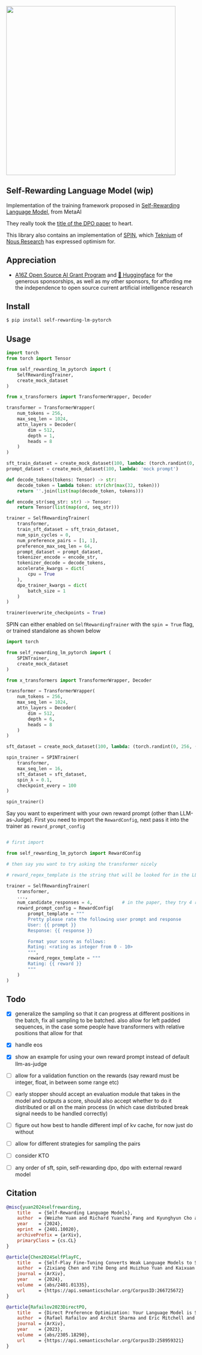 <img src="./diagram.png" width="450px"></img>

## Self-Rewarding Language Model (wip)

Implementation of the training framework proposed in <a href="https://arxiv.org/abs/2401.10020">Self-Rewarding Language Model</a>, from MetaAI

They really took the <a href="https://arxiv.org/abs/2305.18290">title of the DPO paper</a> to heart.

This library also contains an implementation of <a href="https://arxiv.org/abs/2401.01335v1">SPIN</a>, which <a href="https://github.com/teknium1">Teknium</a> of <a href="https://twitter.com/nousresearch">Nous Research</a> has expressed optimism for.

## Appreciation

- <a href="https://a16z.com/supporting-the-open-source-ai-community/">A16Z Open Source AI Grant Program</a> and <a href="https://huggingface.co/">🤗 Huggingface</a> for the generous sponsorships, as well as my other sponsors, for affording me the independence to open source current artificial intelligence research

## Install

``` bash
$ pip install self-rewarding-lm-pytorch
```

## Usage

```python
import torch
from torch import Tensor

from self_rewarding_lm_pytorch import (
    SelfRewardingTrainer,
    create_mock_dataset
)

from x_transformers import TransformerWrapper, Decoder

transformer = TransformerWrapper(
    num_tokens = 256,
    max_seq_len = 1024,
    attn_layers = Decoder(
        dim = 512,
        depth = 1,
        heads = 8
    )
)

sft_train_dataset = create_mock_dataset(100, lambda: (torch.randint(0, 256, (256,)), torch.tensor(1)))
prompt_dataset = create_mock_dataset(100, lambda: 'mock prompt')

def decode_tokens(tokens: Tensor) -> str:
    decode_token = lambda token: str(chr(max(32, token)))
    return ''.join(list(map(decode_token, tokens)))

def encode_str(seq_str: str) -> Tensor:
    return Tensor(list(map(ord, seq_str)))

trainer = SelfRewardingTrainer(
    transformer,
    train_sft_dataset = sft_train_dataset,
    num_spin_cycles = 0,
    num_preference_pairs = [1, 1],
    preference_max_seq_len = 64,
    prompt_dataset = prompt_dataset,
    tokenizer_encode = encode_str,
    tokenizer_decode = decode_tokens,
    accelerate_kwargs = dict(
        cpu = True
    ),
    dpo_trainer_kwargs = dict(
        batch_size = 1
    )
)

trainer(overwrite_checkpoints = True)
```

SPIN can either enabled on `SelfRewardingTrainer` with the `spin = True` flag, or trained standalone as shown below

```python
import torch

from self_rewarding_lm_pytorch import (
    SPINTrainer,
    create_mock_dataset
)

from x_transformers import TransformerWrapper, Decoder

transformer = TransformerWrapper(
    num_tokens = 256,
    max_seq_len = 1024,
    attn_layers = Decoder(
        dim = 512,
        depth = 6,
        heads = 8
    )
)

sft_dataset = create_mock_dataset(100, lambda: (torch.randint(0, 256, (256,)), torch.tensor(1)))

spin_trainer = SPINTrainer(
    transformer,
    max_seq_len = 16,
    sft_dataset = sft_dataset,
    spin_λ = 0.1,
    checkpoint_every = 100
)

spin_trainer()
```

Say you want to experiment with your own reward prompt (other than LLM-as-Judge). First you need to import the `RewardConfig`, next pass it into the trainer as `reward_prompt_config`

```python

# first import

from self_rewarding_lm_pytorch import RewardConfig

# then say you want to try asking the transformer nicely

# reward_regex_template is the string that will be looked for in the LLM response, for parsing out the reward where {{ reward }} is defined as a number

trainer = SelfRewardingTrainer(
    transformer,
    ...,
    num_candidate_responses = 4,           # in the paper, they try 4 responses, and pick the max and min rewards for forming the preference pairs
    reward_prompt_config = RewardConfig(
        prompt_template = """
        Pretty please rate the following user prompt and response
        User: {{ prompt }}
        Response: {{ response }}

        Format your score as follows:
        Rating: <rating as integer from 0 - 10>
        """,
        reward_regex_template = """
        Rating: {{ reward }}
        """
    )
)
```

## Todo

- [x] generalize the sampling so that it can progress at different positions in the batch, fix all sampling to be batched. also allow for left padded sequences, in the case some people have transformers with relative positions that allow for that
- [x] handle eos
- [x] show an example for using your own reward prompt instead of default llm-as-judge

- [ ] allow for a validation function on the rewards (say reward must be integer, float, in between some range etc)
- [ ] early stopper should accept an evaluation module that takes in the model and outputs a score, should also accept whether to do it distributed or all on the main process (in which case distributed break signal needs to be handled correctly)
- [ ] figure out how best to handle different impl of kv cache, for now just do without
- [ ] allow for different strategies for sampling the pairs
- [ ] consider KTO
- [ ] any order of sft, spin, self-rewarding dpo, dpo with external reward model

## Citation

```bibtex
@misc{yuan2024selfrewarding,
    title   = {Self-Rewarding Language Models}, 
    author  = {Weizhe Yuan and Richard Yuanzhe Pang and Kyunghyun Cho and Sainbayar Sukhbaatar and Jing Xu and Jason Weston},
    year    = {2024},
    eprint  = {2401.10020},
    archivePrefix = {arXiv},
    primaryClass = {cs.CL}
}
```

```bibtex
@article{Chen2024SelfPlayFC,
    title   = {Self-Play Fine-Tuning Converts Weak Language Models to Strong Language Models},
    author  = {Zixiang Chen and Yihe Deng and Huizhuo Yuan and Kaixuan Ji and Quanquan Gu},
    journal = {ArXiv},
    year    = {2024},
    volume  = {abs/2401.01335},
    url     = {https://api.semanticscholar.org/CorpusID:266725672}
}
```

```bibtex
@article{Rafailov2023DirectPO,
    title   = {Direct Preference Optimization: Your Language Model is Secretly a Reward Model},
    author  = {Rafael Rafailov and Archit Sharma and Eric Mitchell and Stefano Ermon and Christopher D. Manning and Chelsea Finn},
    journal = {ArXiv},
    year    = {2023},
    volume  = {abs/2305.18290},
    url     = {https://api.semanticscholar.org/CorpusID:258959321}
}
```
